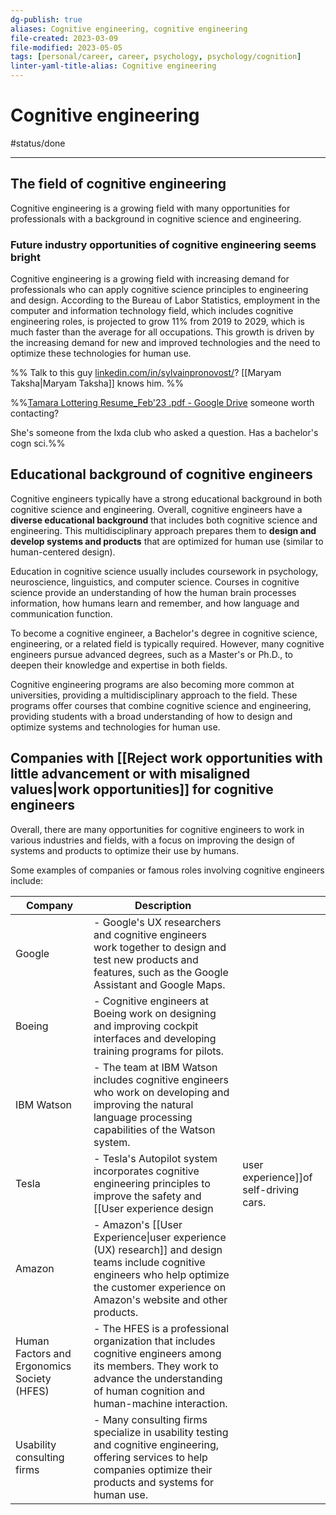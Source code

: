 ```yaml
---
dg-publish: true
aliases: Cognitive engineering, cognitive engineering
file-created: 2023-03-09
file-modified: 2023-05-05
tags: [personal/career, career, psychology, psychology/cognition]
linter-yaml-title-alias: Cognitive engineering
---
```


# Cognitive engineering

#status/done

---

## The field of cognitive engineering

Cognitive engineering is a growing field with many opportunities for professionals with a background in cognitive science and engineering.

### Future industry opportunities of cognitive engineering seems bright

Cognitive engineering is a growing field with increasing demand for professionals who can apply cognitive science principles to engineering and design. According to the Bureau of Labor Statistics, employment in the computer and information technology field, which includes cognitive engineering roles, is projected to grow 11% from 2019 to 2029, which is much faster than the average for all occupations. This growth is driven by the increasing demand for new and improved technologies and the need to optimize these technologies for human use.

%% Talk to this guy [linkedin.com/in/sylvainpronovost/](https://www.linkedin.com/in/sylvainpronovost/)? [[Maryam Taksha|Maryam Taksha]] knows him. %%

%%[Tamara Lottering Resume\_Feb'23 .pdf - Google Drive](https://drive.google.com/file/d/1_PdHzSflASADMcCRM9067Dfg8P7xh9Kq/view) someone worth contacting?

She's someone from the Ixda club who asked a question. Has a bachelor's cogn sci.%%

## Educational background of cognitive engineers

Cognitive engineers typically have a strong educational background in both cognitive science and engineering. Overall, cognitive engineers have a **diverse educational background** that includes both cognitive science and engineering. This multidisciplinary approach prepares them to **design and develop systems and products** that are optimized for human use (similar to human-centered design).

Education in cognitive science usually includes coursework in psychology, neuroscience, linguistics, and computer science. Courses in cognitive science provide an understanding of how the human brain processes information, how humans learn and remember, and how language and communication function.

To become a cognitive engineer, a Bachelor's degree in cognitive science, engineering, or a related field is typically required. However, many cognitive engineers pursue advanced degrees, such as a Master's or Ph.D., to deepen their knowledge and expertise in both fields.

Cognitive engineering programs are also becoming more common at universities, providing a multidisciplinary approach to the field. These programs offer courses that combine cognitive science and engineering, providing students with a broad understanding of how to design and optimize systems and technologies for human use.

## Companies with [[Reject work opportunities with little advancement or with misaligned values|work opportunities]] for cognitive engineers

Overall, there are many opportunities for cognitive engineers to work in various industries and fields, with a focus on improving the design of systems and products to optimize their use by humans.

Some examples of companies or famous roles involving cognitive engineers include:

| Company                                     | Description                                                                                                                                                                             |     |
| ------------------------------------------- | --------------------------------------------------------------------------------------------------------------------------------------------------------------------------------------- | --- |
| Google                                      | - Google's UX researchers and cognitive engineers work together to design and test new products and features, such as the Google Assistant and Google Maps.                             |     |
| Boeing                                      | - Cognitive engineers at Boeing work on designing and improving cockpit interfaces and developing training programs for pilots.                                                         |     |
| IBM Watson                                  | - The team at IBM Watson includes cognitive engineers who work on developing and improving the natural language processing capabilities of the Watson system.                           |     |
| Tesla                                       | - Tesla's Autopilot system incorporates cognitive engineering principles to improve the safety and [[User experience design|user experience]]of self-driving cars.                                                |     |
| Amazon                                      | - Amazon's [[User Experience\|user experience (UX) research]] and design teams include cognitive engineers who help optimize the customer experience on Amazon's website and other products.                 |     |
| Human Factors and Ergonomics Society (HFES) | - The HFES is a professional organization that includes cognitive engineers among its members. They work to advance the understanding of human cognition and human-machine interaction. |     |
| Usability consulting firms                  | - Many consulting firms specialize in usability testing and cognitive engineering, offering services to help companies optimize their products and systems for human use.               |     |
